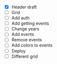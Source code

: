 - [x] Header draft
- [ ] Grid
- [ ] Add auth
- [ ] Add getting events
- [ ] Change years
- [ ] Add events
- [ ] Remove events
- [ ] Add colors to events
- [ ] Deploy
- [ ] Different grid
